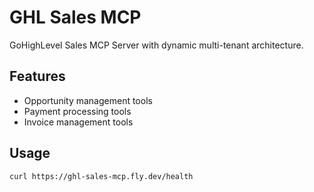 # GHL Sales MCP

GoHighLevel Sales MCP Server with dynamic multi-tenant architecture.

## Features
- Opportunity management tools
- Payment processing tools
- Invoice management tools

## Usage
```
curl https://ghl-sales-mcp.fly.dev/health
```
